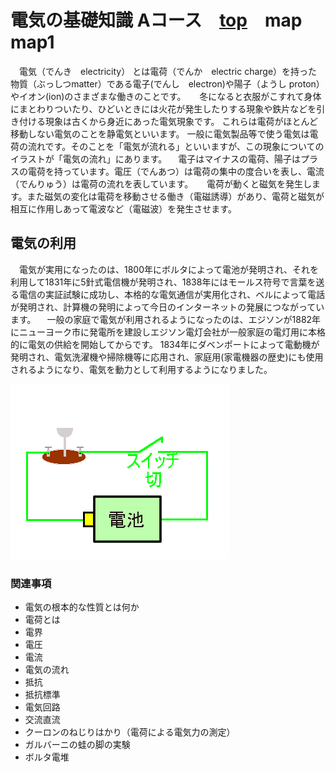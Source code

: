 # 電気の基礎知識 Aコース　[top](./../index.md)　map　map1

　電気（でんき　electricity） とは電荷（でんか　electric charge）を持った物質（ぶっしつmatter）である電子(でんし　electron)や陽子（ようし proton）やイオン(ion)のさまざまな働きのことです。
　 冬になると衣服がこすれて身体にまとわりついたり、ひどいときには火花が発生したりする現象や鉄片などを引き付ける現象は古くから身近にあった電気現象です。 これらは電荷がほとんど移動しない電気のことを静電気といいます。
一般に電気製品等で使う電気は電荷の流れです。そのことを「電気が流れる」といいますが、この現象についてのイラストが「電気の流れ」にあります。
　電子はマイナスの電荷、陽子はプラスの電荷を持っています。電圧（でんあつ）は電荷の集中の度合いを表し、電流（でんりゅう）は電荷の流れを表しています。
　 電荷が動くと磁気を発生します。また磁気の変化は電荷を移動させる働き（電磁誘導）があり、電荷と磁気が相互に作用しあって電波など（電磁波）を発生させます。

## 電気の利用

　電気が実用になったのは、1800年にボルタによって電池が発明され、それを利用して1831年に5針式電信機が発明され、1838年にはモールス符号で言葉を送る電信の実証試験に成功し、本格的な電気通信が実用化され、ベルによって電話が発明され、計算機の発明によって今日のインターネットの発展につながっています。
　一般の家庭で電気が利用されるようになったのは、エジソンが1882年にニューヨーク市に発電所を建設しエジソン電灯会社が一般家庭の電灯用に本格的に電気の供給を開始してからです。 1834年にダベンポートによって電動機が発明され、電気洗濯機や掃除機等に応用され、家庭用(家電機器の歴史)にも使用されるようになり、電気を動力として利用するようになりました。

![image](./img/elct.gif)

### 関連事項

* 電気の根本的な性質とは何か
* 電荷とは
* 電界
* 電圧
* 電流
* 電気の流れ
* 抵抗
* 抵抗標準
* 電気回路
* 交流直流
* クーロンのねじりはかり（電荷による電気力の測定）
* ガルバーニの蛙の脚の実験
* ボルタ電堆
